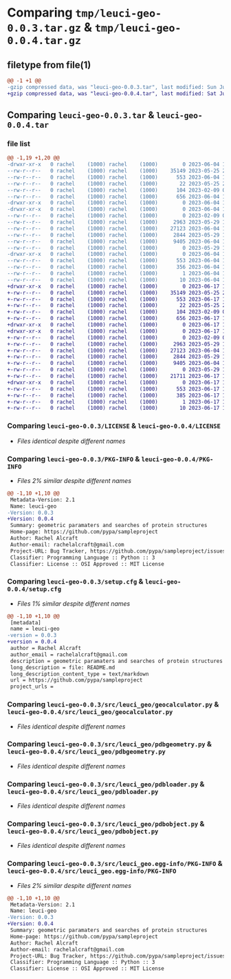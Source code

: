 # Comparing `tmp/leuci-geo-0.0.3.tar.gz` & `tmp/leuci-geo-0.0.4.tar.gz`

## filetype from file(1)

```diff
@@ -1 +1 @@
-gzip compressed data, was "leuci-geo-0.0.3.tar", last modified: Sun Jun  4 18:18:02 2023, max compression
+gzip compressed data, was "leuci-geo-0.0.4.tar", last modified: Sat Jun 17 15:33:56 2023, max compression
```

## Comparing `leuci-geo-0.0.3.tar` & `leuci-geo-0.0.4.tar`

### file list

```diff
@@ -1,19 +1,20 @@
-drwxr-xr-x   0 rachel    (1000) rachel    (1000)        0 2023-06-04 18:18:02.247368 leuci-geo-0.0.3/
--rw-r--r--   0 rachel    (1000) rachel    (1000)    35149 2023-05-25 20:00:31.000000 leuci-geo-0.0.3/LICENSE
--rw-r--r--   0 rachel    (1000) rachel    (1000)      553 2023-06-04 18:18:02.247368 leuci-geo-0.0.3/PKG-INFO
--rw-r--r--   0 rachel    (1000) rachel    (1000)       22 2023-05-25 20:00:31.000000 leuci-geo-0.0.3/README.md
--rw-r--r--   0 rachel    (1000) rachel    (1000)      104 2023-02-09 09:20:26.000000 leuci-geo-0.0.3/pyproject.toml
--rw-r--r--   0 rachel    (1000) rachel    (1000)      656 2023-06-04 18:18:02.247368 leuci-geo-0.0.3/setup.cfg
-drwxr-xr-x   0 rachel    (1000) rachel    (1000)        0 2023-06-04 18:18:02.237368 leuci-geo-0.0.3/src/
-drwxr-xr-x   0 rachel    (1000) rachel    (1000)        0 2023-06-04 18:18:02.237368 leuci-geo-0.0.3/src/leuci_geo/
--rw-r--r--   0 rachel    (1000) rachel    (1000)        0 2023-02-09 09:20:26.000000 leuci-geo-0.0.3/src/leuci_geo/__init__.py
--rw-r--r--   0 rachel    (1000) rachel    (1000)     2963 2023-05-29 13:51:47.000000 leuci-geo-0.0.3/src/leuci_geo/geocalculator.py
--rw-r--r--   0 rachel    (1000) rachel    (1000)    27123 2023-06-04 18:16:10.000000 leuci-geo-0.0.3/src/leuci_geo/pdbgeometry.py
--rw-r--r--   0 rachel    (1000) rachel    (1000)     2844 2023-05-29 13:40:46.000000 leuci-geo-0.0.3/src/leuci_geo/pdbloader.py
--rw-r--r--   0 rachel    (1000) rachel    (1000)     9405 2023-06-04 13:05:42.000000 leuci-geo-0.0.3/src/leuci_geo/pdbobject.py
--rw-r--r--   0 rachel    (1000) rachel    (1000)        0 2023-05-29 10:54:24.000000 leuci-geo-0.0.3/src/leuci_geo/pdbspace.py
-drwxr-xr-x   0 rachel    (1000) rachel    (1000)        0 2023-06-04 18:18:02.247368 leuci-geo-0.0.3/src/leuci_geo.egg-info/
--rw-r--r--   0 rachel    (1000) rachel    (1000)      553 2023-06-04 18:18:02.000000 leuci-geo-0.0.3/src/leuci_geo.egg-info/PKG-INFO
--rw-r--r--   0 rachel    (1000) rachel    (1000)      356 2023-06-04 18:18:02.000000 leuci-geo-0.0.3/src/leuci_geo.egg-info/SOURCES.txt
--rw-r--r--   0 rachel    (1000) rachel    (1000)        1 2023-06-04 18:18:02.000000 leuci-geo-0.0.3/src/leuci_geo.egg-info/dependency_links.txt
--rw-r--r--   0 rachel    (1000) rachel    (1000)       10 2023-06-04 18:18:02.000000 leuci-geo-0.0.3/src/leuci_geo.egg-info/top_level.txt
+drwxr-xr-x   0 rachel    (1000) rachel    (1000)        0 2023-06-17 15:33:56.332165 leuci-geo-0.0.4/
+-rw-r--r--   0 rachel    (1000) rachel    (1000)    35149 2023-05-25 20:00:31.000000 leuci-geo-0.0.4/LICENSE
+-rw-r--r--   0 rachel    (1000) rachel    (1000)      553 2023-06-17 15:33:56.332165 leuci-geo-0.0.4/PKG-INFO
+-rw-r--r--   0 rachel    (1000) rachel    (1000)       22 2023-05-25 20:00:31.000000 leuci-geo-0.0.4/README.md
+-rw-r--r--   0 rachel    (1000) rachel    (1000)      104 2023-02-09 09:20:26.000000 leuci-geo-0.0.4/pyproject.toml
+-rw-r--r--   0 rachel    (1000) rachel    (1000)      656 2023-06-17 15:33:56.332165 leuci-geo-0.0.4/setup.cfg
+drwxr-xr-x   0 rachel    (1000) rachel    (1000)        0 2023-06-17 15:33:56.302165 leuci-geo-0.0.4/src/
+drwxr-xr-x   0 rachel    (1000) rachel    (1000)        0 2023-06-17 15:33:56.312165 leuci-geo-0.0.4/src/leuci_geo/
+-rw-r--r--   0 rachel    (1000) rachel    (1000)        0 2023-02-09 09:20:26.000000 leuci-geo-0.0.4/src/leuci_geo/__init__.py
+-rw-r--r--   0 rachel    (1000) rachel    (1000)     2963 2023-05-29 13:51:47.000000 leuci-geo-0.0.4/src/leuci_geo/geocalculator.py
+-rw-r--r--   0 rachel    (1000) rachel    (1000)    27123 2023-06-04 18:16:10.000000 leuci-geo-0.0.4/src/leuci_geo/pdbgeometry.py
+-rw-r--r--   0 rachel    (1000) rachel    (1000)     2844 2023-05-29 13:40:46.000000 leuci-geo-0.0.4/src/leuci_geo/pdbloader.py
+-rw-r--r--   0 rachel    (1000) rachel    (1000)     9405 2023-06-04 13:05:42.000000 leuci-geo-0.0.4/src/leuci_geo/pdbobject.py
+-rw-r--r--   0 rachel    (1000) rachel    (1000)        0 2023-05-29 10:54:24.000000 leuci-geo-0.0.4/src/leuci_geo/pdbspace.py
+-rw-r--r--   0 rachel    (1000) rachel    (1000)    21711 2023-06-17 15:26:54.000000 leuci-geo-0.0.4/src/leuci_geo/reportmaker.py
+drwxr-xr-x   0 rachel    (1000) rachel    (1000)        0 2023-06-17 15:33:56.332165 leuci-geo-0.0.4/src/leuci_geo.egg-info/
+-rw-r--r--   0 rachel    (1000) rachel    (1000)      553 2023-06-17 15:33:56.000000 leuci-geo-0.0.4/src/leuci_geo.egg-info/PKG-INFO
+-rw-r--r--   0 rachel    (1000) rachel    (1000)      385 2023-06-17 15:33:56.000000 leuci-geo-0.0.4/src/leuci_geo.egg-info/SOURCES.txt
+-rw-r--r--   0 rachel    (1000) rachel    (1000)        1 2023-06-17 15:33:56.000000 leuci-geo-0.0.4/src/leuci_geo.egg-info/dependency_links.txt
+-rw-r--r--   0 rachel    (1000) rachel    (1000)       10 2023-06-17 15:33:56.000000 leuci-geo-0.0.4/src/leuci_geo.egg-info/top_level.txt
```

### Comparing `leuci-geo-0.0.3/LICENSE` & `leuci-geo-0.0.4/LICENSE`

 * *Files identical despite different names*

### Comparing `leuci-geo-0.0.3/PKG-INFO` & `leuci-geo-0.0.4/PKG-INFO`

 * *Files 2% similar despite different names*

```diff
@@ -1,10 +1,10 @@
 Metadata-Version: 2.1
 Name: leuci-geo
-Version: 0.0.3
+Version: 0.0.4
 Summary: geometric paramaters and searches of protein structures
 Home-page: https://github.com/pypa/sampleproject
 Author: Rachel Alcraft
 Author-email: rachelalcraft@gmail.com
 Project-URL: Bug Tracker, https://github.com/pypa/sampleproject/issues
 Classifier: Programming Language :: Python :: 3
 Classifier: License :: OSI Approved :: MIT License
```

### Comparing `leuci-geo-0.0.3/setup.cfg` & `leuci-geo-0.0.4/setup.cfg`

 * *Files 1% similar despite different names*

```diff
@@ -1,10 +1,10 @@
 [metadata]
 name = leuci-geo
-version = 0.0.3
+version = 0.0.4
 author = Rachel Alcraft
 author_email = rachelalcraft@gmail.com
 description = geometric paramaters and searches of protein structures
 long_description = file: README.md
 long_description_content_type = text/markdown
 url = https://github.com/pypa/sampleproject
 project_urls =
```

### Comparing `leuci-geo-0.0.3/src/leuci_geo/geocalculator.py` & `leuci-geo-0.0.4/src/leuci_geo/geocalculator.py`

 * *Files identical despite different names*

### Comparing `leuci-geo-0.0.3/src/leuci_geo/pdbgeometry.py` & `leuci-geo-0.0.4/src/leuci_geo/pdbgeometry.py`

 * *Files identical despite different names*

### Comparing `leuci-geo-0.0.3/src/leuci_geo/pdbloader.py` & `leuci-geo-0.0.4/src/leuci_geo/pdbloader.py`

 * *Files identical despite different names*

### Comparing `leuci-geo-0.0.3/src/leuci_geo/pdbobject.py` & `leuci-geo-0.0.4/src/leuci_geo/pdbobject.py`

 * *Files identical despite different names*

### Comparing `leuci-geo-0.0.3/src/leuci_geo.egg-info/PKG-INFO` & `leuci-geo-0.0.4/src/leuci_geo.egg-info/PKG-INFO`

 * *Files 2% similar despite different names*

```diff
@@ -1,10 +1,10 @@
 Metadata-Version: 2.1
 Name: leuci-geo
-Version: 0.0.3
+Version: 0.0.4
 Summary: geometric paramaters and searches of protein structures
 Home-page: https://github.com/pypa/sampleproject
 Author: Rachel Alcraft
 Author-email: rachelalcraft@gmail.com
 Project-URL: Bug Tracker, https://github.com/pypa/sampleproject/issues
 Classifier: Programming Language :: Python :: 3
 Classifier: License :: OSI Approved :: MIT License
```

